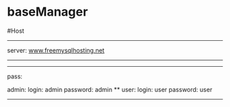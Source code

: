 # baseManager


#Host
****
server: www.freemysqlhosting.net
****

****
pass:

admin:
login: admin
password: admin
**
user:
login: user
password: user
****
